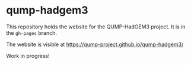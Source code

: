 # qump-hadgem3

This repository holds the website for the QUMP-HadGEM3 project. It is in the `gh-pages` branch.

The website is visible at https://qump-project.github.io/qump-hadgem3/

Work in progress!
